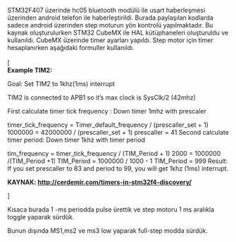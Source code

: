STM32F407 üzerinde hc05 bluetooth modülü ile usart haberleşmesi üzerinden android telefon ile haberleştirildi. Burada paylaşılan kodlarda sadece android üzerinden step moturun yön kontrolü yapılmaktadır.
Bu kaynak oluşturulurken STM32 CubeMX ile HAL kütüphaneleri oluşturuldu ve kullanıldı.
CubeMX üzerinde timer ayarları yapıldı. Step motor için timer hesaplanırken aşağıdaki formuller kullanıldı.
<br><br>
[
<br>
**Example TIM2:**

Goal: Set TIM2 to 1khz(1ms) interrupt

TIM2 is connected to APB1 so it’s max clock is SysClk/2 (42mhz)

First calculate timer tick frequency :
Down timer 1mhz with prescaler

timer_tick_frequency = Timer_default_frequency / (prescaller_set + 1)
 1000000 = 42000000 / (prescaller_set + 1)
 prescaller = 41
Second calculate timer period:
Down timer 1khz with timer period

tim_frequency = timer_tick_frequency / (TIM_Period + 1)
 2000 = 1000000 /(TIM_Period +1)
 TIM_Period = 1000000 / 1000 - 1
 TIM_Period = 999
Result: If you set prescaller to 83 and period to 99, you will get 1khz (1ms) interrupt.

**KAYNAK: http://cerdemir.com/timers-in-stm32f4-discovery/**

]

Kısaca burada 1 -ms periodda pulse ürettik ve step motoru 1 ms aralıkla toggle yaparak sürdük.

Bunun dışında MS1,ms2 ve ms3 low yaparak full-step modda sürdük.


